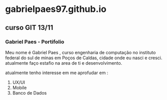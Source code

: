# gabrielpaes97.github.io
## curso GIT 13/11


### Gabriel Paes - Portifolio

Meu nome é Gabriel Paes , curso engenharia de computação no instituto federal do sul de minas em Poços de Caldas, cidade onde eu nasci e cresci. atualmente faço estafio na area de ti e desenvolvimento.

atualmente tenho interesse em me aprofudar em :


1. UX/UI
2. Mobile
3. Banco de Dados
